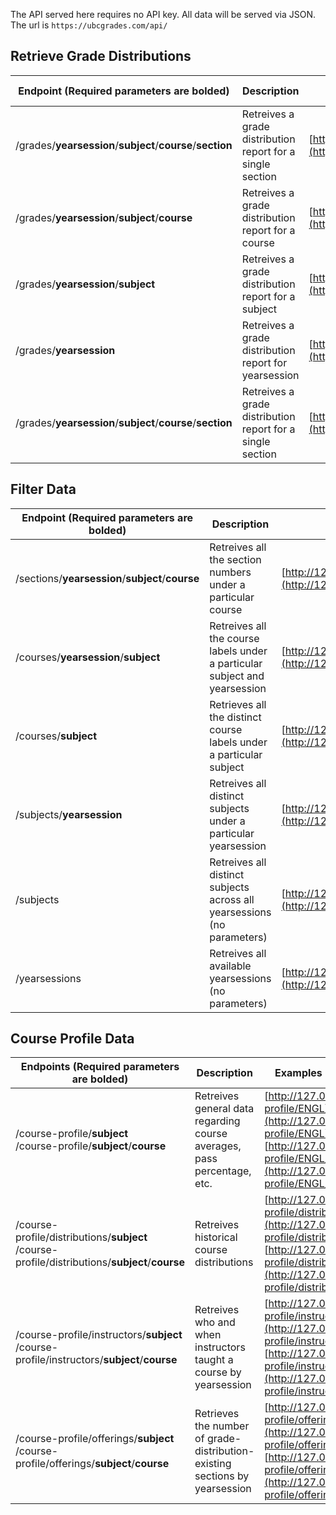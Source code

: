 The API served here requires no API key. All data will be served via JSON. The url is `https://ubcgrades.com/api/`

## Retrieve Grade Distributions
Endpoint (Required parameters are bolded) | Description | Example (Click for response)| Error Response
---|---|---|---
/grades/**yearsession**/**subject**/**course**/**section** | Retreives a grade distribution report for a single section | [http://127.0.0.1:5000/api/grades/2018W/MATH/100/101](http://127.0.0.1:5000/api/grades/2018W/MATH/100/101) | `{}`
/grades/**yearsession**/**subject**/**course** | Retreives a grade distribution report for a course | [http://127.0.0.1:5000/api/grades/2018W/MATH/100](http://127.0.0.1:5000/api/grades/2018W/MATH/100) | `{}`
/grades/**yearsession**/**subject** | Retreives a grade distribution report for a subject | [http://127.0.0.1:5000/api/grades/2018W/POLI](http://127.0.0.1:5000/api/grades/2018W/POLI) | `{}`
/grades/**yearsession** | Retreives a grade distribution report for yearsession | [http://127.0.0.1:5000/api/grades/2017S](http://127.0.0.1:5000/api/grades/2017S) | `{}`
/grades/**yearsession**/**subject**/**course**/**section** | Retreives a grade distribution report for a single section | [http://127.0.0.1:5000/api/grades/2018W/MATH/100/101](http://127.0.0.1:5000/api/grades/2018W/MATH/100/101) | `{}`

## Filter Data
Endpoint (Required parameters are bolded) | Description | Example (Click for response)| Error Response
---|---|---|---
/sections/**yearsession**/**subject**/**course** | Retreives all the section numbers under a particular course | [http://127.0.0.1:5000/api/sections/2018W/BIOL/200](http://127.0.0.1:5000/api/sections/2018W/BIOL/200) | `{}`
/courses/**yearsession**/**subject** | Retreives all the course labels under a particular subject and yearsession | [http://127.0.0.1:5000/api/courses/2018W/POLI](http://127.0.0.1:5000/api/courses/2018W/POLI) | `{}`
/courses/**subject** | Retrieves all the distinct course labels under a particular subject | [http://127.0.0.1:5000/api/courses/ELEC](http://127.0.0.1:5000/api/courses/ELEC) | `{}`
/subjects/**yearsession** | Retreives all distinct subjects under a particular yearsession| [http://127.0.0.1:5000/api/subjects/2016W](http://127.0.0.1:5000/api/subjects/2016W) | `{}`
/subjects | Retreives all distinct subjects across all yearsessions (no parameters)| [http://127.0.0.1:5000/api/subjects](http://127.0.0.1:5000/api/subjects) | `{}`
/yearsessions | Retreives all available yearsessions (no parameters)| [http://127.0.0.1:5000/api/yearsessions](http://127.0.0.1:5000/api/yearsessions) | `{}`

## Course Profile Data
Endpoints (Required parameters are bolded) | Description | Examples (Click for response)| Error Response
---|---|---|---
/course-profile/**subject** <br> /course-profile/**subject**/**course** | Retreives general data regarding course averages, pass percentage, etc. | [http://127.0.0.1:5000/api/course-profile/ENGL](http://127.0.0.1:5000/api/course-profile/ENGL) <br> [http://127.0.0.1:5000/api/course-profile/ENGL/112](http://127.0.0.1:5000/api/course-profile/ENGL/112) | `{}`
/course-profile/distributions/**subject** <br> /course-profile/distributions/**subject**/**course** | Retreives historical course distributions | [http://127.0.0.1:5000/api/course-profile/distributions/SCIE](http://127.0.0.1:5000/api/course-profile/distributions/SCIE) <br> [http://127.0.0.1:5000/api/course-profile/distributions/SCIE/001](http://127.0.0.1:5000/api/course-profile/distributions/SCIE/001) | `{}`
/course-profile/instructors/**subject** <br> /course-profile/instructors/**subject**/**course** | Retreives who and when instructors taught a course by yearsession | [http://127.0.0.1:5000/api/course-profile/instructors/LING](http://127.0.0.1:5000/api/course-profile/instructors/LING) <br> [http://127.0.0.1:5000/api/course-profile/instructors/LING/100](http://127.0.0.1:5000/api/course-profile/instructors/LING/100) | `{}`
/course-profile/offerings/**subject** <br> /course-profile/offerings/**subject**/**course** | Retrieves the number of grade-distribution-existing sections by yearsession | [http://127.0.0.1:5000/api/course-profile/offerings/KIN](http://127.0.0.1:5000/api/course-profile/offerings/KIN) <br> [http://127.0.0.1:5000/api/course-profile/offerings/KIN/110](http://127.0.0.1:5000/api/course-profile/offerings/KIN/110) | `{}`